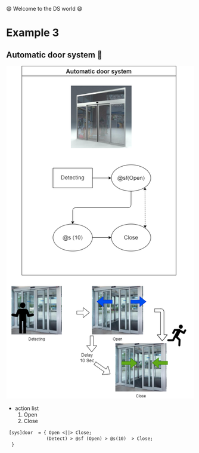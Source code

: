 :smile: Welcome to the DS world  :smile:
# Example 3

## Automatic door system :door:


 ![AAA](./png/ex3.dio.png)
 
  - action list 
    1. Open
    2. Close

```
 [sys]door  = { Open <||> Close;
               (Detect) > @sf (Open) > @s(10)  > Close;
  }
```
